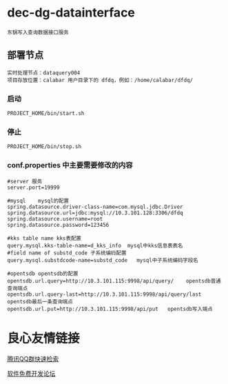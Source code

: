 # dec-dg-datainterface
    东锅写入查询数据接口服务

## 部署节点
    实时处理节点：dataquery004
    项目存放位置：calabar 用户目录下的 dfdq，例如：/home/calabar/dfdq/

### 启动
    PROJECT_HOME/bin/start.sh

### 停止
    PROJECT_HOME/bin/stop.sh
    
### conf.properties 中主要需要修改的内容
    #server 服务
	server.port=19999

	#mysql    mysql的配置
	spring.datasource.driver-class-name=com.mysql.jdbc.Driver  
	spring.datasource.url=jdbc:mysql://10.3.101.128:3306/dfdq
	spring.datasource.username=root
	spring.datasource.password=123456

	#kks table name kks表配置
	query.mysql.kks-table-name=d_kks_info  mysql中kks信息表表名
	#field name of substd_code 子系统编码配置
	query.mysql.substdcode-name=substd_code   mysql中子系统编码字段名

	#opentsdb opentsdb的配置
	opentsdb.url.query=http://10.3.101.115:9998/api/query/    opentsdb普通查询端点
	opentsdb.url.query-last=http://10.3.101.115:9998/api/query/last opentsdb最后一条查询端点
	opentsdb.url.put=http://10.3.101.115:9998/api/put	opentsdb写入端点




 # 良心友情链接

[腾讯QQ群快速检索](http://u.720life.cn/s/8cf73f7c)

[软件免费开发论坛](http://u.720life.cn/s/bbb01dc0)